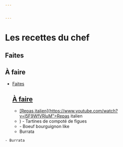 ```yaml
---


---
```


<h1 id="les-recettes-du-chef">Les recettes du chef</h1>
<h2 id="faites">Faites</h2>
<h2 id="à-faire">À faire</h2>
<ul>
<li><a href="
# Les recettes du chef

## Faites

## À faire
- [Repas italien](https://www.youtube.com/watch?v=l5F9WfVRluM">Repas italien</a>
<ul>
<li>)
	- Tartines de compoté de figues</li>
<li>
	-  Boeuf bourguignon like</li>
<li>Burrata</li>
</ul>
</li>
</ul>

	- Burrata
<!--stackedit_data:
eyJoaXN0b3J5IjpbMTExNjk1MjY0OV19
-->